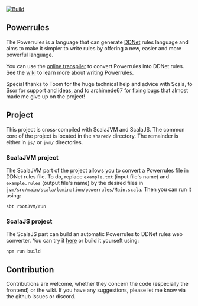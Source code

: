 [![Build](https://github.com/lomination/Powerrules/actions/workflows/build.yaml/badge.svg)](https://github.com/lomination/Powerrules/actions/workflows/build.yaml)

## Powerrules

The Powerrules is a language that can generate [DDNet](https://github.com/ddnet/ddnet) rules language and aims to make it simpler to write rules by offering a new, easier and more powerful language.

You can use the [online transpiler](https://lomination.github.io/Powerrules/) to convert Powerrules into DDNet rules. See the [wiki](https://github.com/lomination/Powerrules/wiki) to learn more about writing Powerrules.

Special thanks to Toom for the huge technical help and advice with Scala, to Ssor for support and ideas, and to archimede67 for fixing bugs that almost made me give up on the project!

## Project

This project is cross-compiled with ScalaJVM and ScalaJS. The common core of the project is located in the `shared/` directory. The remainder is either in `js/` or `jvm/` directories.

### ScalaJVM project

The ScalaJVM part of the project allows you to convert a Powerrules file in DDNet rules file. To do, replace `example.txt` (input file's name) and `example.rules` (output file's name) by the desired files in `jvm/src/main/scala/lomination/powerrules/Main.scala`. Then you can run it using:

```
sbt rootJVM/run
```

### ScalaJS project

The ScalaJS part can build an automatic Powerrules to DDNet rules web converter. You can try it [here](https://lomination.github.io/Powerrules/) or build it yourseft using:

```
npm run build
```

## Contribution

Contributions are welcome, whether they concern the code (especially the frontend) or the wiki. If you have any suggestions, please let me know via the github issues or discord.

